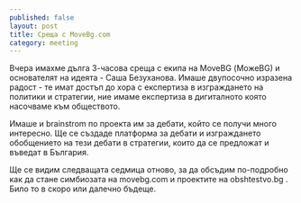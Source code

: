 ```yaml
---
published: false
layout: post
title: Среща с MoveBg.com
category: meeting
---
```


Вчера имахме дълга 3-часова среща с екипа на MoveBG (МожеBG) и основателят на идеята - Саша Безуханова. Имаше двупосочно изразена радост - те имат достъп до хора с експертиза в изграждането на политики и стратегии, ние имаме експертиза в дигиталното която насочваме към обществото.

Имаше и brainstrom по проекта им за дебати, който се получи много интересно. Ще се създаде платформа за дебати и изграждането обобщението на тези дебати в стратегии, които да се предложат и въведат в България.

Ще се видим следващата седмица отново, за да обсъдим по-подробно как да стане симбиозата на movebg.com и проектите на obshtestvo.bg . Било то в скоро или далечно бъдеще.